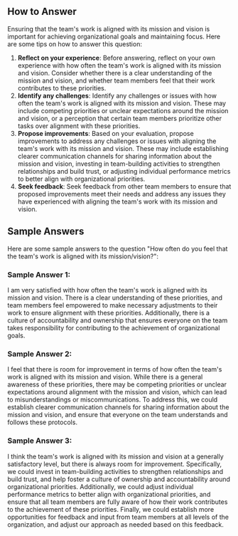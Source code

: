 

How to Answer
-------------

Ensuring that the team's work is aligned with its mission and vision is important for achieving organizational goals and maintaining focus. Here are some tips on how to answer this question:

1. **Reflect on your experience**: Before answering, reflect on your own experience with how often the team's work is aligned with its mission and vision. Consider whether there is a clear understanding of the mission and vision, and whether team members feel that their work contributes to these priorities.
2. **Identify any challenges**: Identify any challenges or issues with how often the team's work is aligned with its mission and vision. These may include competing priorities or unclear expectations around the mission and vision, or a perception that certain team members prioritize other tasks over alignment with these priorities.
3. **Propose improvements**: Based on your evaluation, propose improvements to address any challenges or issues with aligning the team's work with its mission and vision. These may include establishing clearer communication channels for sharing information about the mission and vision, investing in team-building activities to strengthen relationships and build trust, or adjusting individual performance metrics to better align with organizational priorities.
4. **Seek feedback**: Seek feedback from other team members to ensure that proposed improvements meet their needs and address any issues they have experienced with aligning the team's work with its mission and vision.

Sample Answers
--------------

Here are some sample answers to the question "How often do you feel that the team's work is aligned with its mission/vision?":

### Sample Answer 1:

I am very satisfied with how often the team's work is aligned with its mission and vision. There is a clear understanding of these priorities, and team members feel empowered to make necessary adjustments to their work to ensure alignment with these priorities. Additionally, there is a culture of accountability and ownership that ensures everyone on the team takes responsibility for contributing to the achievement of organizational goals.

### Sample Answer 2:

I feel that there is room for improvement in terms of how often the team's work is aligned with its mission and vision. While there is a general awareness of these priorities, there may be competing priorities or unclear expectations around alignment with the mission and vision, which can lead to misunderstandings or miscommunications. To address this, we could establish clearer communication channels for sharing information about the mission and vision, and ensure that everyone on the team understands and follows these protocols.

### Sample Answer 3:

I think the team's work is aligned with its mission and vision at a generally satisfactory level, but there is always room for improvement. Specifically, we could invest in team-building activities to strengthen relationships and build trust, and help foster a culture of ownership and accountability around organizational priorities. Additionally, we could adjust individual performance metrics to better align with organizational priorities, and ensure that all team members are fully aware of how their work contributes to the achievement of these priorities. Finally, we could establish more opportunities for feedback and input from team members at all levels of the organization, and adjust our approach as needed based on this feedback.
